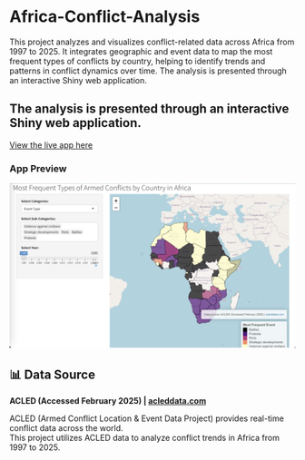# Africa-Conflict-Analysis
This project analyzes and visualizes conflict-related data across Africa from 1997 to 2025. It integrates geographic and event data to map the most frequent types of conflicts by country, helping to identify trends and patterns in conflict dynamics over time. The analysis is presented through an interactive Shiny web application.

## The analysis is presented through an interactive **Shiny web application**.
[View the live app here](https://firassel.shinyapps.io/AfricaConflictAnalysis/)

### **App Preview**
![Africa Conflict Analysis Screenshot](Shiny_Screenshot.png)

## 📊 Data Source
**ACLED (Accessed February 2025) | [acleddata.com](https://acleddata.com/)**

ACLED (Armed Conflict Location & Event Data Project) provides real-time conflict data across the world.  
This project utilizes ACLED data to analyze conflict trends in Africa from 1997 to 2025.
